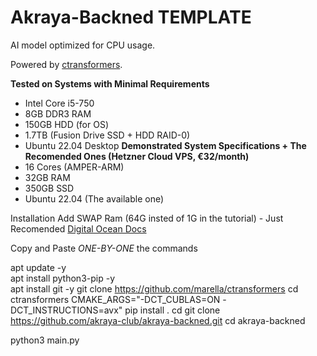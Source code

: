 # Akraya-Backned TEMPLATE

AI model optimized for CPU usage.

Powered by [ctransformers](https://github.com/marella/ctransformers/).

**Tested on Systems with Minimal Requirements**
- Intel Core i5-750
- 8GB DDR3 RAM
- 150GB HDD (for OS)
- 1.7TB (Fusion Drive SSD + HDD RAID-0)
- Ubuntu 22.04 Desktop
**Demonstrated System Specifications + The Recomended Ones (Hetzner Cloud VPS, €32/month)**
- 16 Cores (AMPER-ARM)
- 32GB RAM
- 350GB SSD 
- Ubuntu 22.04 (The available one)


Installation
Add SWAP Ram (64G insted of 1G in the tutorial) - Just Recomended [Digital Ocean Docs](https://www.digitalocean.com/community/tutorials/how-to-add-swap-space-on-ubuntu-20-04)

Copy and Paste *ONE-BY-ONE* the commands

apt update -y   
apt install python3-pip -y   
apt install git -y
git clone https://github.com/marella/ctransformers
cd ctransformers
CMAKE_ARGS="-DCT_CUBLAS=ON -DCT_INSTRUCTIONS=avx" pip install .
cd
git clone https://github.com/akraya-club/akraya-backned.git
cd akraya-backned


python3 main.py
